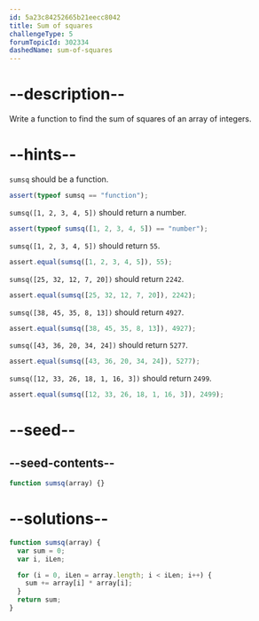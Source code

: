 ```yaml
---
id: 5a23c84252665b21eecc8042
title: Sum of squares
challengeType: 5
forumTopicId: 302334
dashedName: sum-of-squares
---
```


# --description--

Write a function to find the sum of squares of an array of integers.

# --hints--

`sumsq` should be a function.

```js
assert(typeof sumsq == "function");
```

`sumsq([1, 2, 3, 4, 5])` should return a number.

```js
assert(typeof sumsq([1, 2, 3, 4, 5]) == "number");
```

`sumsq([1, 2, 3, 4, 5])` should return `55`.

```js
assert.equal(sumsq([1, 2, 3, 4, 5]), 55);
```

`sumsq([25, 32, 12, 7, 20])` should return `2242`.

```js
assert.equal(sumsq([25, 32, 12, 7, 20]), 2242);
```

`sumsq([38, 45, 35, 8, 13])` should return `4927`.

```js
assert.equal(sumsq([38, 45, 35, 8, 13]), 4927);
```

`sumsq([43, 36, 20, 34, 24])` should return `5277`.

```js
assert.equal(sumsq([43, 36, 20, 34, 24]), 5277);
```

`sumsq([12, 33, 26, 18, 1, 16, 3])` should return `2499`.

```js
assert.equal(sumsq([12, 33, 26, 18, 1, 16, 3]), 2499);
```

# --seed--

## --seed-contents--

```js
function sumsq(array) {}
```

# --solutions--

```js
function sumsq(array) {
  var sum = 0;
  var i, iLen;

  for (i = 0, iLen = array.length; i < iLen; i++) {
    sum += array[i] * array[i];
  }
  return sum;
}
```
